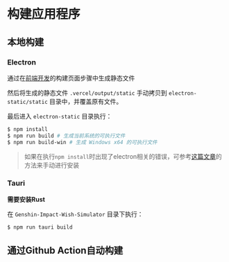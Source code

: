 # 构建应用程序

## 本地构建
### Electron

通过在[前端开发](frontend.md#构建)的构建页面步骤中生成静态文件

然后将生成的静态文件 `.vercel/output/static` 手动拷贝到 `electron-static/static` 目录中，并覆盖原有文件。

最后进入 `electron-static` 目录执行：

```bash
$ npm install
$ npm run build # 生成当前系统的可执行文件
$ npm run build-win # 生成 Windows x64 的可执行文件
```

> 如果在执行`npm install`时出现了electron相关的错误，可参考[这篇文章]()的方法来手动进行安装

### Tauri

**需要安装Rust**

在 `Genshin-Impact-Wish-Simulator` 目录下执行：

```bash
$ npm run tauri build
```

## 通过Github Action自动构建

